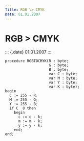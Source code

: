 ```yaml
---
Title: RGB \> CMYK
Date: 01.01.2007
---
```



RGB \> CMYK
===========

::: {.date}
01.01.2007
:::

    procedure RGBTOCMYK(R : byte;
                        G : byte;
                        B : byte;
                        var C : byte;
                        var M : byte;
                        var Y : byte;
                        var K : byte);
    begin
      C := 255 - R;
      M := 255 - G;
      Y := 255 - B;
      if C  0 then 
        begin
          c := c - k;
          m := m - k;
          y := y - k;
        end;
    end;
